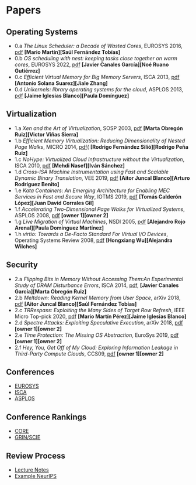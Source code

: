 # Papers

## Operating Systems

* 0.a _The Linux Scheduler: a Decade of Wasted Cores_, EUROSYS 2016, [pdf](https://people.ece.ubc.ca/sasha/papers/eurosys16-final29.pdf) **[Mario Martín][Saúl Fernández Tobías]**
* 0.b _OS scheduling with nest: keeping tasks close together on warm cores_, EUROSYS 2022, [pdf](https://inria.hal.science/hal-03612592/document) **[Javier Canales García][Noé Ruano Gutiérrez]**
* 0.c _Efficient Virtual Memory for Big Memory Servers_, ISCA 2013, [pdf](https://research.cs.wisc.edu/multifacet/papers/isca13_direct_segment.pdf) **[Antonio Solana Suarez][Jiale Zhang]**
* 0.d _Unikernels: library operating systems for the cloud_, ASPLOS 2013, [pdf](https://mort.io/publications/pdf/asplos13-unikernels.pdf) **[Jaime Iglesias Blanco][Paula Domínguez]**
  
## Virtualization

* 1.a _Xen and the Art of Virtualization_, SOSP 2003, [pdf](https://www.cl.cam.ac.uk/research/srg/netos/papers/2003-xensosp.pdf) **[Marta Obregón Ruiz][Victor Viñas Sierra]**
* 1.b _Efficient Memory Virtualization: Reducing Dimensionality of Nested Page Walks_, MICRO 2014, [pdf](./1.b/memvirt.pdf)( **[Rodrigo Fernández Silió][Rodrigo Peña Ruiz]**
* 1.c _NoHype: Virtualized Cloud Infrastructure without the Virtualization_, ISCA 2010, [pdf](https://www.cs.princeton.edu/~jrex/papers/isca10.pdf) **[Mehdi Nasef][Iván Sánchez]**
* 1.d _Cross-ISA Machine Instrumentation using Fast and Scalable Dynamic Binary Translation_, VEE 2019, [pdf](./1.d/emul.pdf) **[Aitor Juncal Blanco][Arturo Rodriguez Benito]**
* 1.e _Kata Containers: An Emerging Architecture for Enabling MEC Services in Fast and Secure Way_, IOTMS 2019, [pdf](./1.e/kata.pdf) **[Tomás Calderón López][Juan David Corrales Gil]**
* 1.f _Accelerating Two-Dimensional Page Walks for Virtualized Systems_, ASPLOS 2008, [pdf](./1.f/cachetlb.pdf) **[owner 1][owner 2]**
* 1.g _Live Migration of Virtual Machines_, NSDI 2005, [pdf](./1.g/migrations.pdf) **[Alejandro Rojo Arenal][Paula Domínguez Martínez]**
* 1.h _virtio: Towards a De-Facto Standard For Virtual I/O Devices_, Operating Systems Review 2008, [pdf](https://ozlabs.org/~rusty/virtio-spec/virtio-paper.pdf) **[Hongxiang Wu][Alejandra Wilches]**
  
## Security 

* 2.a _Flipping Bits in Memory Without Accessing Them:An Experimental Study of DRAM Disturbance Errors_, ISCA 2014, [pdf](https://users.ece.cmu.edu/~yoonguk/papers/kim-isca14.pdf), **[Javier Canales García][Marta Obregón Ruiz]**
* 2.b _Meltdown: Reading Kernel Memory from User Space_, arXiv 2018, [pdf](https://meltdownattack.com/meltdown.pdf) **[Aitor Juncal Blanco][Saúl Fernández Tobías]**
* 2.c _TRRespass: Exploiting the Many Sides of Target Row Refresh_, IEEE Micro Top-pick 2020, [pdf](https://download.vusec.net/papers/trrespass_sp20.pdf) **[Mario Martín Pérez][Jaime Iglesias Blanco]**
* 2.d _Spectre Attacks: Exploiting Speculative Execution_, arXiv 2018, [pdf](https://arxiv.org/abs/1801.01203) **[owner 1][owner 2]**
* 2.e _Time Protection: The Missing OS Abstraction_, EuroSys 2019, [pdf](https://www.cs.bham.ac.uk/~tpc/Papers/EuroSys19.pdf)  **[owner 1][owner 2]**
* 2.f _Hey, You, Get Off of My Cloud: Exploring Information Leakage in Third-Party Compute Clouds_, CCS09, [pdf](https://pages.cs.wisc.edu/~rist/papers/cloudsec.pdf)  **[owner 1][owner 2]**

## Conferences

- [EUROSYS](http://portal.core.edu.au/conf-ranks/?search=EUROSYS&by=all&source=CORE2023&sort=atitle&page=1) 
- [ISCA](http://portal.core.edu.au/conf-ranks/?search=ISCA&by=all&source=CORE2023&sort=atitle&page=1)
- [ASPLOS](http://portal.core.edu.au/conf-ranks/?search=ASPLOS&by=all&source=CORE2023&sort=atitle&page=1)

## Conference Rankings

- [CORE](http://portal.core.edu.au/conf-ranks/)
- [GRIN/SCIE](https://scie.lcc.uma.es:8443/gii-grin-scie-rating/ratingSearch.jsf)

## Review Process

- [Lecture Notes](../MATERIAL/00-PaperReviewGuide.pdf)
- [Example NeurIPS](https://openreview.net/forum?id=09QFnDWPF8)


